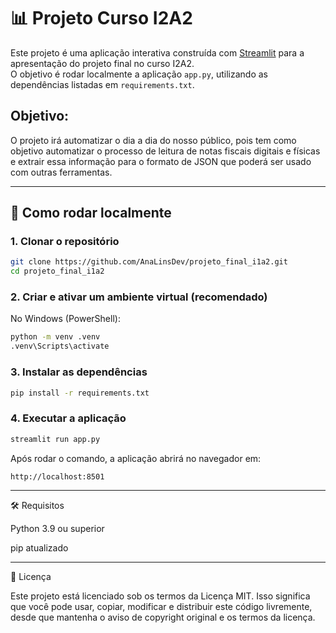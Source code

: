 # 📊 Projeto Curso I2A2

Este projeto é uma aplicação interativa construída com [Streamlit](https://streamlit.io/) para a apresentação do projeto final no curso I2A2.  
O objetivo é rodar localmente a aplicação `app.py`, utilizando as dependências listadas em `requirements.txt`.

## Objetivo:

O projeto irá automatizar o dia a dia do nosso público, pois tem como objetivo automatizar o processo de leitura de notas fiscais digitais e físicas e extrair essa informação para o formato de JSON que poderá ser usado com outras ferramentas.

---

## 🚀 Como rodar localmente

### 1. Clonar o repositório

```bash
git clone https://github.com/AnaLinsDev/projeto_final_i1a2.git
cd projeto_final_i1a2
```

### 2. Criar e ativar um ambiente virtual (recomendado)

No Windows (PowerShell):

```bash
python -m venv .venv
.venv\Scripts\activate
```

### 3. Instalar as dependências

```bash
pip install -r requirements.txt
```

### 4. Executar a aplicação

```bash
streamlit run app.py
```

Após rodar o comando, a aplicação abrirá no navegador em:

```bash
http://localhost:8501
```

---

🛠️ Requisitos

Python 3.9 ou superior

pip atualizado

---

📄 Licença

Este projeto está licenciado sob os termos da Licença MIT.
Isso significa que você pode usar, copiar, modificar e distribuir este código livremente, desde que mantenha o aviso de copyright original e os termos da licença.